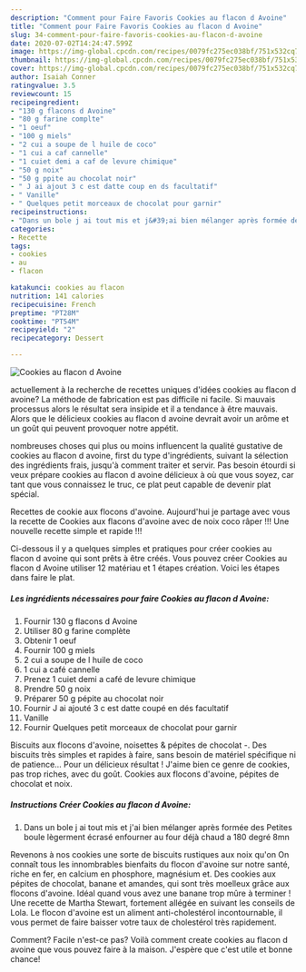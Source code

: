 ```yaml
---
description: "Comment pour Faire Favoris Cookies au flacon d Avoine"
title: "Comment pour Faire Favoris Cookies au flacon d Avoine"
slug: 34-comment-pour-faire-favoris-cookies-au-flacon-d-avoine
date: 2020-07-02T14:24:47.599Z
image: https://img-global.cpcdn.com/recipes/0079fc275ec038bf/751x532cq70/cookies-au-flacon-d-avoine-photo-principale-de-la-recette.jpg
thumbnail: https://img-global.cpcdn.com/recipes/0079fc275ec038bf/751x532cq70/cookies-au-flacon-d-avoine-photo-principale-de-la-recette.jpg
cover: https://img-global.cpcdn.com/recipes/0079fc275ec038bf/751x532cq70/cookies-au-flacon-d-avoine-photo-principale-de-la-recette.jpg
author: Isaiah Conner
ratingvalue: 3.5
reviewcount: 15
recipeingredient:
- "130 g flacons d Avoine"
- "80 g farine complte"
- "1 oeuf"
- "100 g miels"
- "2 cui a soupe de l huile de coco"
- "1 cui a caf cannelle"
- "1 cuiet demi a caf de levure chimique"
- "50 g noix"
- "50 g ppite au chocolat noir"
- " J ai ajout 3 c est datte coup en ds facultatif"
- " Vanille"
- " Quelques petit morceaux de chocolat pour garnir"
recipeinstructions:
- "Dans un bole j ai tout mis et j&#39;ai bien mélanger après formée des Petites boule lègerment écrasé enfourner au four déjà chaud a 180 degré 8mn"
categories:
- Recette
tags:
- cookies
- au
- flacon

katakunci: cookies au flacon 
nutrition: 141 calories
recipecuisine: French
preptime: "PT28M"
cooktime: "PT54M"
recipeyield: "2"
recipecategory: Dessert

---
```



![Cookies au flacon d Avoine](https://img-global.cpcdn.com/recipes/0079fc275ec038bf/751x532cq70/cookies-au-flacon-d-avoine-photo-principale-de-la-recette.jpg)

actuellement à la recherche de recettes uniques d'idées cookies au flacon d avoine? La méthode de fabrication est pas difficile ni facile. Si mauvais processus alors le résultat sera insipide et il a tendance à être mauvais. Alors que le délicieux cookies au flacon d avoine devrait avoir un arôme et un goût qui peuvent provoquer notre appétit.

nombreuses choses qui plus ou moins influencent la qualité gustative de cookies au flacon d avoine, first du type d'ingrédients, suivant la sélection des ingrédients frais, jusqu'à comment traiter et servir. Pas besoin étourdi si veux prépare cookies au flacon d avoine délicieux à où que vous soyez, car tant que vous connaissez le truc, ce plat peut capable de devenir plat spécial.

Recettes de cookie aux flocons d&#39;avoine. Aujourd&#39;hui je partage avec vous la recette de Cookies aux flacons d&#39;avoine avec de noix coco râper !!! Une nouvelle recette simple et rapide !!!


Ci-dessous il y a quelques simples et pratiques pour créer cookies au flacon d avoine qui sont prêts à être créés. Vous pouvez créer Cookies au flacon d Avoine utiliser 12 matériau et 1 étapes création. Voici les étapes dans faire le plat.

<!--inarticleads1-->

##### Les ingrédients nécessaires pour faire Cookies au flacon d Avoine:

1. Fournir 130 g flacons d Avoine
1. Utiliser 80 g farine complète
1. Obtenir 1 oeuf
1. Fournir 100 g miels
1.  2 cui a soupe de l huile de coco
1.  1 cui a café cannelle
1. Prenez 1 cuiet demi a café de levure chimique
1. Prendre 50 g noix
1. Préparer 50 g pépite au chocolat noir
1. Fournir  J ai ajouté 3 c est datte coupé en dés facultatif
1.   Vanille
1. Fournir  Quelques petit morceaux de chocolat pour garnir


Biscuits aux flocons d&#39;avoine, noisettes &amp; pépites de chocolat -. Des biscuits très simples et rapides à faire, sans besoin de matériel spécifique ni de patience… Pour un délicieux résultat ! J&#39;aime bien ce genre de cookies, pas trop riches, avec du goût. Cookies aux flocons d&#39;avoine, pépites de chocolat et noix. 

<!--inarticleads2-->

##### Instructions Créer Cookies au flacon d Avoine:

1. Dans un bole j ai tout mis et j&#39;ai bien mélanger après formée des Petites boule lègerment écrasé enfourner au four déjà chaud a 180 degré 8mn


Revenons à nos cookies une sorte de biscuits rustiques aux noix qu&#39;on On connaît tous les innombrables bienfaits du flocon d&#39;avoine sur notre santé, riche en fer, en calcium en phosphore, magnésium et. Des cookies aux pépites de chocolat, banane et amandes, qui sont très moelleux grâce aux flocons d&#39;avoine. Idéal quand vous avez une banane trop mûre à terminer ! Une recette de Martha Stewart, fortement allégée en suivant les conseils de Lola. Le flocon d&#39;avoine est un aliment anti-cholestérol incontournable, il vous permet de faire baisser votre taux de cholestérol très rapidement. 


Comment? Facile n'est-ce pas? Voilà comment create cookies au flacon d avoine que vous pouvez faire à la maison. J'espère que c'est utile et bonne chance!

